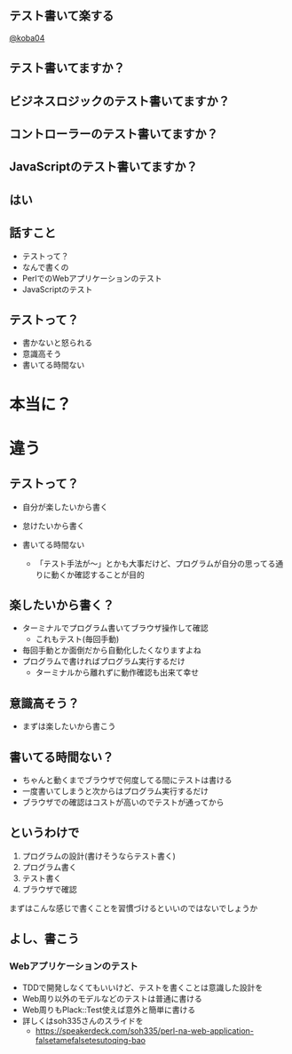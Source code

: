 ## テスト書いて楽する

[@koba04](https://twitter.com/koba04)



## テスト書いてますか？



## ビジネスロジックのテスト書いてますか？



## コントローラーのテスト書いてますか？



## JavaScriptのテスト書いてますか？



## はい



## 話すこと

* テストって？
* なんで書くの
* PerlでのWebアプリケーションのテスト
* JavaScriptのテスト



## テストって？

* 書かないと怒られる
* 意識高そう
* 書いてる時間ない



# 本当に？



# 違う



## テストって？

* 自分が楽したいから書く
* 怠けたいから書く
* 書いてる時間ない

  * 「テスト手法が〜」とかも大事だけど、プログラムが自分の思ってる通りに動くか確認することが目的



## 楽したいから書く？

* ターミナルでプログラム書いてブラウザ操作して確認
  * これもテスト(毎回手動)
* 毎回手動とか面倒だから自動化したくなりますよね
* プログラムで書ければプログラム実行するだけ
  * ターミナルから離れずに動作確認も出来て幸せ



## 意識高そう？

* まずは楽したいから書こう



## 書いてる時間ない？

* ちゃんと動くまでブラウザで何度してる間にテストは書ける
* 一度書いてしまうと次からはプログラム実行するだけ
* ブラウザでの確認はコストが高いのでテストが通ってから



## というわけで
1. プログラムの設計(書けそうならテスト書く)
1. プログラム書く
1. テスト書く
1. ブラウザで確認



まずはこんな感じで書くことを習慣づけるといいのではないでしょうか



## よし、書こう



### Webアプリケーションのテスト

* TDDで開発しなくてもいいけど、テストを書くことは意識した設計を
* Web周り以外のモデルなどのテストは普通に書ける
* Web周りもPlack::Test使えば意外と簡単に書ける
* 詳しくはsoh335さんのスライドを
  * https://speakerdeck.com/soh335/perl-na-web-application-falsetamefalsetesutoqing-bao


